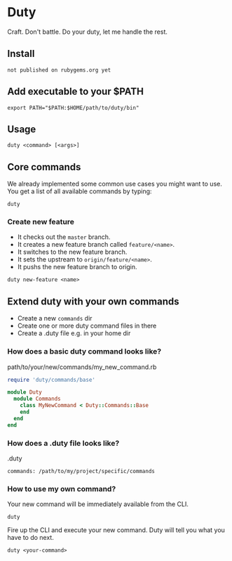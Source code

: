 # Duty

Craft.
Don't battle.
Do your duty, let me handle the rest.

## Install

```
not published on rubygems.org yet
```

## Add executable to your $PATH

```
export PATH="$PATH:$HOME/path/to/duty/bin"
```

## Usage

```
duty <command> [<args>]
```

## Core commands

We already implemented some common use cases you might want to use.
You get a list of all available commands by typing:

```
duty
```

### Create new feature

* It checks out the `master` branch.
* It creates a new feature branch called `feature/<name>`.
* It switches to the new feature branch.
* It sets the upstream to `origin/feature/<name>`.
* It pushs the new feature branch to origin.

```
duty new-feature <name>
```

## Extend duty with your own commands

* Create a new `commands` dir
* Create one or more duty command files in there
* Create a .duty file e.g. in your home dir

### How does a basic duty command looks like?

path/to/your/new/commands/my_new_command.rb

```ruby
require 'duty/commands/base'

module Duty
  module Commands
    class MyNewCommand < Duty::Commands::Base
    end
  end
end
```

### How does a .duty file looks like?

.duty

```
commands: /path/to/my/project/specific/commands
```

### How to use my own command?

Your new command will be immediately available from the CLI.

```
duty
```

Fire up the CLI and execute your new command.
Duty will tell you what you have to do next.

```
duty <your-command>
```
